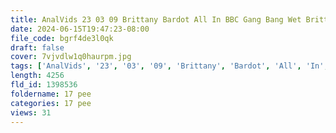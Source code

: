 ```yaml
---
title: AnalVids 23 03 09 Brittany Bardot All In BBC Gang Bang Wet Brittany Bardot 7on1 BBC DAP Gapes ButtRose Pee Drink GIO2416 XXX 1080p MP4-PXXBAY
date: 2024-06-15T19:47:23-08:00
file_code: bgrf4de3l0qk
draft: false
cover: 7vjvdlw1q0haurpm.jpg
tags: ['AnalVids', '23', '03', '09', 'Brittany', 'Bardot', 'All', 'In', 'BBC', 'Gang', 'Bang', 'Wet', 'Brittany', 'Bardot', '7on1', 'BBC', 'DAP', 'Gapes', 'ButtRose', 'Pee', 'Drink', 'GIO2416', 'XXX', '1080p', 'MP4-PXXBAY']
length: 4256
fld_id: 1398536
foldername: 17 pee
categories: 17 pee
views: 31
---
```

